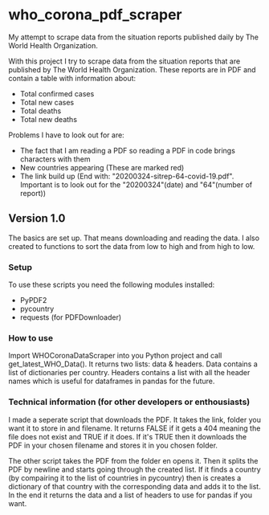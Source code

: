 # who_corona_pdf_scraper
My attempt to scrape data from the situation reports published daily by The World Health Organization.

With this project I try to scrape data from the situation reports that are published by The World Health Organization. These reports are in PDF and contain a table with information about:
- Total confirmed cases
- Total new cases
- Total deaths
- Total new deaths

Problems I have to look out for are:
- The fact that I am reading a PDF so reading a PDF in code brings characters with them
- New countries appearing (These are marked red)
- The link build up (End with: "20200324-sitrep-64-covid-19.pdf". Important is to look out for the "20200324"(date) and "64"(number of report))

## Version 1.0
The basics are set up. That means downloading and reading the data. I also created to functions to sort the data from low to high and from high to low.

### Setup
To use these scripts you need the following modules installed:
- PyPDF2
- pycountry
- requests (for PDFDownloader)

### How to use
Import WHOCoronaDataScraper into you Python project and call get_latest_WHO_Data(). It returns two lists: data & headers. Data contains a list of dictionaries per country. Headers contains a list with all the header names which is useful for dataframes in pandas for the future.

### Technical information (for other developers or enthousiasts)
I made a seperate script that downloads the PDF. It takes the link, folder you want it to store in and filename. It returns FALSE if it gets a 404 meaning the file does not exist and TRUE if it does. If it's TRUE then it downloads the PDF in your chosen filename and stores it in you chosen folder.

The other script takes the PDF from the folder en opens it. Then it splits the PDF by newline and starts going through the created list. If it finds a country (by compairing it to the list of countries in pycountry) then is creates a dictionary of that country with the corresponding data and adds it to the list. In the end it returns the data and a list of headers to use for pandas if you want.
